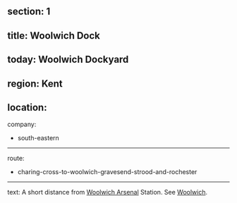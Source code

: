 section: 1
----
title: Woolwich Dock
----
today: Woolwich Dockyard
----
region: Kent
----
location:
----
company:
- south-eastern
----
route:
- charing-cross-to-woolwich-gravesend-strood-and-rochester
----
text: A short distance from [Woolwich Arsenal](/stations/woolwich-arsenal) Station. See [Woolwich](/stations/woolwich).
